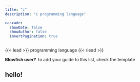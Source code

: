 ```yaml
---
title: "c"
description: "c programming language"

cascade:
  showDate: false
  showAuthor: false
  invertPagination: true
---
```


{{< lead >}}
programming language
{{< /lead >}}

**Blowfish user?** To add your guide to this list, check the template

hello!
---
